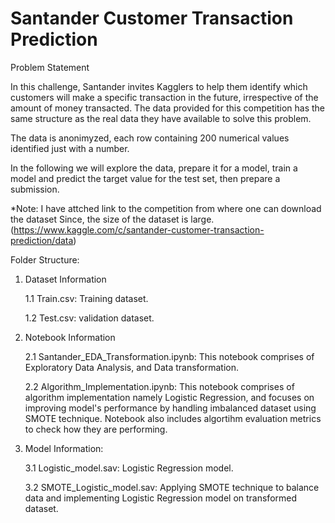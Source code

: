 # Santander Customer Transaction Prediction
Problem Statement

In this challenge, Santander invites Kagglers to help them identify which customers will make a specific transaction in the future, irrespective of the amount of money transacted. The data provided for this competition has the same structure as the real data they have available to solve this problem.

The data is anonimyzed, each row containing 200 numerical values identified just with a number.

In the following we will explore the data, prepare it for a model, train a model and predict the target value for the test set, then prepare a submission.

*Note: I have attched link to the competition from where one can download the dataset Since, the size of the dataset is large.
(https://www.kaggle.com/c/santander-customer-transaction-prediction/data)

Folder Structure:

1. Dataset Information
   
   1.1 Train.csv: Training dataset. 
   
   1.2 Test.csv: validation dataset.

2. Notebook Information
   
   2.1 Santander_EDA_Transformation.ipynb: This notebook comprises of Exploratory Data Analysis, and Data transformation.
   
   2.2 Algorithm_Implementation.ipynb: This notebook comprises of algorithm implementation namely Logistic Regression, and focuses on improving model's performance by handling        imbalanced dataset using SMOTE technique. Notebook also includes algortihm evaluation metrics to check how they are performing.
   
3. Model Information:
   
   3.1 Logistic_model.sav: Logistic Regression model.
   
   3.2 SMOTE_Logistic_model.sav: Applying SMOTE technique to balance data and implementing Logistic Regression model on transformed dataset.
